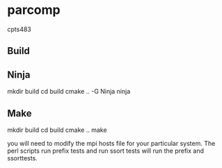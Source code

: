 parcomp
=======

cpts483

Build
-----

Ninja
-----
mkdir build
cd build
cmake .. -G Ninja
ninja

Make
----
mkdir build
cd build
cmake ..
make

you will need to modify the mpi hosts file for your particular system. The perl scripts run prefix tests and run ssort tests will run the prefix and ssorttests.
